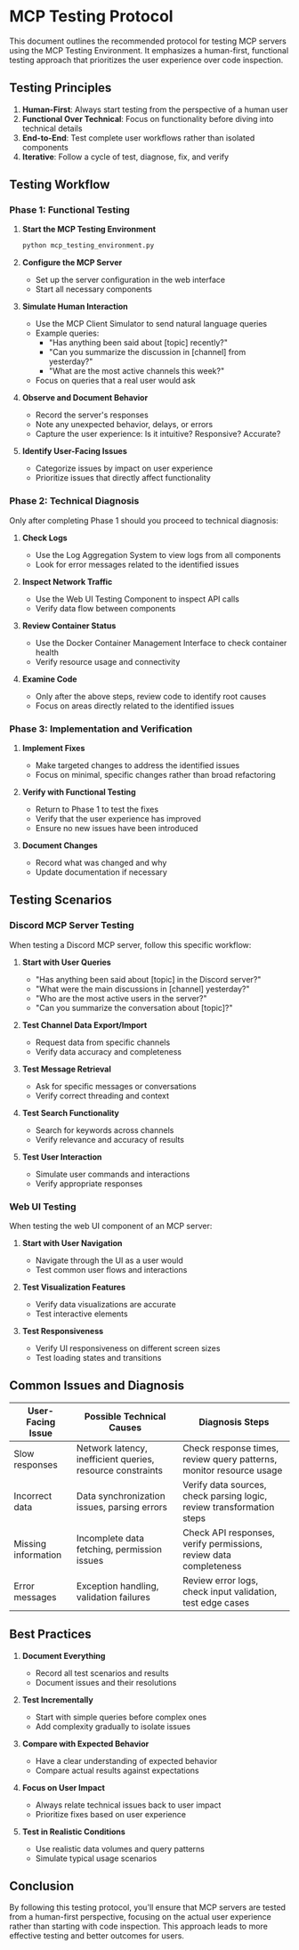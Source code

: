 # MCP Testing Protocol

This document outlines the recommended protocol for testing MCP servers using the MCP Testing Environment. It emphasizes a human-first, functional testing approach that prioritizes the user experience over code inspection.

## Testing Principles

1. **Human-First**: Always start testing from the perspective of a human user
2. **Functional Over Technical**: Focus on functionality before diving into technical details
3. **End-to-End**: Test complete user workflows rather than isolated components
4. **Iterative**: Follow a cycle of test, diagnose, fix, and verify

## Testing Workflow

### Phase 1: Functional Testing

1. **Start the MCP Testing Environment**
   ```bash
   python mcp_testing_environment.py
   ```

2. **Configure the MCP Server**
   - Set up the server configuration in the web interface
   - Start all necessary components

3. **Simulate Human Interaction**
   - Use the MCP Client Simulator to send natural language queries
   - Example queries:
     - "Has anything been said about [topic] recently?"
     - "Can you summarize the discussion in [channel] from yesterday?"
     - "What are the most active channels this week?"
   - Focus on queries that a real user would ask

4. **Observe and Document Behavior**
   - Record the server's responses
   - Note any unexpected behavior, delays, or errors
   - Capture the user experience: Is it intuitive? Responsive? Accurate?

5. **Identify User-Facing Issues**
   - Categorize issues by impact on user experience
   - Prioritize issues that directly affect functionality

### Phase 2: Technical Diagnosis

Only after completing Phase 1 should you proceed to technical diagnosis:

1. **Check Logs**
   - Use the Log Aggregation System to view logs from all components
   - Look for error messages related to the identified issues

2. **Inspect Network Traffic**
   - Use the Web UI Testing Component to inspect API calls
   - Verify data flow between components

3. **Review Container Status**
   - Use the Docker Container Management Interface to check container health
   - Verify resource usage and connectivity

4. **Examine Code**
   - Only after the above steps, review code to identify root causes
   - Focus on areas directly related to the identified issues

### Phase 3: Implementation and Verification

1. **Implement Fixes**
   - Make targeted changes to address the identified issues
   - Focus on minimal, specific changes rather than broad refactoring

2. **Verify with Functional Testing**
   - Return to Phase 1 to test the fixes
   - Verify that the user experience has improved
   - Ensure no new issues have been introduced

3. **Document Changes**
   - Record what was changed and why
   - Update documentation if necessary

## Testing Scenarios

### Discord MCP Server Testing

When testing a Discord MCP server, follow this specific workflow:

1. **Start with User Queries**
   - "Has anything been said about [topic] in the Discord server?"
   - "What were the main discussions in [channel] yesterday?"
   - "Who are the most active users in the server?"
   - "Can you summarize the conversation about [topic]?"

2. **Test Channel Data Export/Import**
   - Request data from specific channels
   - Verify data accuracy and completeness

3. **Test Message Retrieval**
   - Ask for specific messages or conversations
   - Verify correct threading and context

4. **Test Search Functionality**
   - Search for keywords across channels
   - Verify relevance and accuracy of results

5. **Test User Interaction**
   - Simulate user commands and interactions
   - Verify appropriate responses

### Web UI Testing

When testing the web UI component of an MCP server:

1. **Start with User Navigation**
   - Navigate through the UI as a user would
   - Test common user flows and interactions

2. **Test Visualization Features**
   - Verify data visualizations are accurate
   - Test interactive elements

3. **Test Responsiveness**
   - Verify UI responsiveness on different screen sizes
   - Test loading states and transitions

## Common Issues and Diagnosis

| User-Facing Issue | Possible Technical Causes | Diagnosis Steps |
|-------------------|---------------------------|----------------|
| Slow responses | Network latency, inefficient queries, resource constraints | Check response times, review query patterns, monitor resource usage |
| Incorrect data | Data synchronization issues, parsing errors | Verify data sources, check parsing logic, review transformation steps |
| Missing information | Incomplete data fetching, permission issues | Check API responses, verify permissions, review data completeness |
| Error messages | Exception handling, validation failures | Review error logs, check input validation, test edge cases |

## Best Practices

1. **Document Everything**
   - Record all test scenarios and results
   - Document issues and their resolutions

2. **Test Incrementally**
   - Start with simple queries before complex ones
   - Add complexity gradually to isolate issues

3. **Compare with Expected Behavior**
   - Have a clear understanding of expected behavior
   - Compare actual results against expectations

4. **Focus on User Impact**
   - Always relate technical issues back to user impact
   - Prioritize fixes based on user experience

5. **Test in Realistic Conditions**
   - Use realistic data volumes and query patterns
   - Simulate typical usage scenarios

## Conclusion

By following this testing protocol, you'll ensure that MCP servers are tested from a human-first perspective, focusing on the actual user experience rather than starting with code inspection. This approach leads to more effective testing and better outcomes for users.
